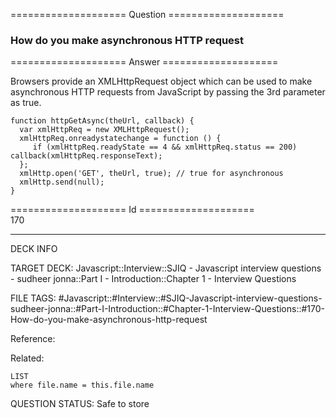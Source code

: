 ==================== Question ====================  

### How do you make asynchronous HTTP request  

==================== Answer ====================  

Browsers provide an XMLHttpRequest object which can be used to make asynchronous HTTP requests from JavaScript by passing the 3rd parameter as true.

<!-- codeblock-start -->
<pre><code class="hljs language-javascript"><span class="hljs-keyword">function</span> <span class="hljs-title function_">httpGetAsync</span>(<span class="hljs-params">theUrl, callback</span>) {
  <span class="hljs-keyword">var</span> xmlHttpReq = <span class="hljs-keyword">new</span> <span class="hljs-title class_">XMLHttpRequest</span>();
  xmlHttpReq.<span class="hljs-property">onreadystatechange</span> = <span class="hljs-keyword">function</span> (<span class="hljs-params"></span>) {
     <span class="hljs-keyword">if</span> (xmlHttpReq.<span class="hljs-property">readyState</span> == <span class="hljs-number">4</span> &#x26;&#x26; xmlHttpReq.<span class="hljs-property">status</span> == <span class="hljs-number">200</span>) <span class="hljs-title function_">callback</span>(xmlHttpReq.<span class="hljs-property">responseText</span>);
  };
  xmlHttp.<span class="hljs-title function_">open</span>(<span class="hljs-string">'GET'</span>, theUrl, <span class="hljs-literal">true</span>); <span class="hljs-comment">// true for asynchronous</span>
  xmlHttp.<span class="hljs-title function_">send</span>(<span class="hljs-literal">null</span>);
}
</code></pre>
<!-- codeblock-end -->

==================== Id ====================  
170

---

DECK INFO

TARGET DECK: Javascript::Interview::SJIQ - Javascript interview questions - sudheer jonna::Part I - Introduction::Chapter 1 - Interview Questions

FILE TAGS: #Javascript::#Interview::#SJIQ-Javascript-interview-questions-sudheer-jonna::#Part-I-Introduction::#Chapter-1-Interview-Questions::#170-How-do-you-make-asynchronous-http-request

Reference:

Related:

```dataview
LIST
where file.name = this.file.name
```

QUESTION STATUS: Safe to store

